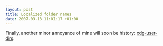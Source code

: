 ```yaml
--- 
layout: post
title: Localized folder names
date: 2007-03-13 11:01:17 +01:00
---
```


Finally, another minor annoyance of mine will soon be history: [xdg-user-dirs](http://www.freedesktop.org/wiki/Software_2fxdg_2duser_2ddirs "freedesktop.org - Software/xdg-user-dirs").
